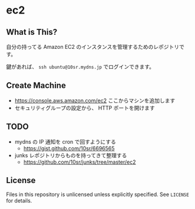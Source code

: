 ec2
====


What is This?
------------

自分の持ってる Amazon EC2 のインスタンスを管理するためのレポジトリです。

鍵があれば、 `ssh ubuntu@10sr.mydns.jp` でログインできます。


Create Machine
-----------

* https://console.aws.amazon.com/ec2 ここからマシンを追加します
* セキュリティグループの設定から、 HTTP ポートを開けます


TODO
----

* mydns の IP 通知を cron で回すようにする
  * https://gist.github.com/10sr/6696565
* junks レポジトリからものを持ってきて整理する
  * https://github.com/10sr/junks/tree/master/ec2


License
-------

Files in this repository is unlicensed unless explicitly specified.
See `LICENSE` for details.
